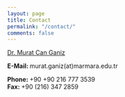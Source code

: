 ```yaml
---
layout: page
title: Contact
permalink: "/contact/"
comments: false
---
```


<div id="content">
    <p> <a href="http://www.muratcanganiz.com/">Dr. Murat Can Ganiz</a></p>
    <p>
    <b>E-Mail: </b>murat.ganiz(at)marmara.edu.tr</p>
      <p>
        <b>Phone: </b> +90 +90 216 777 3539<br>
        <b>Fax: </b> +90 (216) 347 2859
    </p>
</div>